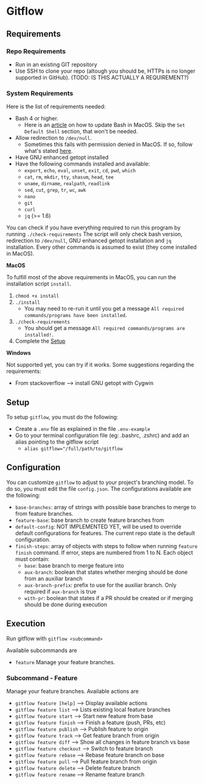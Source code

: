 # Gitflow

## Requirements

### Repo Requirements
- Run in an existing GIT repository
- Use SSH to clone your repo (altough you should be, HTTPs is no longer supported in GitHub). (TODO: IS THIS ACTUALLY A REQUIREMENT?)

### System Requirements
Here is the list of requirements needed:
- Bash 4 or higher.
    - Here is an [article](https://itnext.io/upgrading-bash-on-macos-7138bd1066ba) on how to update Bash in MacOS. Skip the `Set Default Shell` section, that won't be needed.
- Allow redirection to `/dev/null`.
    - Sometimes this fails with permission denied in MacOS. If so, follow what's stated [here](https://unix.stackexchange.com/questions/146633/bash-dev-null-permission-denied).
- Have GNU enhanced getopt installed
- Have the following commands installed and available:
    - `export`, `echo`, `eval`, `unset`, `exit`, `cd`, `pwd`, `which`
    - `cat`, `rm`, `mkdir`, `tty`, `shasum`, `head`, `tee`
    - `uname`, `dirname`, `realpath`, `readlink`
    - `sed`, `cut`, `grep`, `tr`, `wc`, `awk`
    - `nano`
    - `git`
    - `curl`
    - `jq` (>= 1.6)

You can check if you have everything required to run this program by running 
    `./check-requirements`
The script will only check bash version, redirection to `/dev/null`, GNU enhanced getopt installation and `jq` installation. Every other commands is assumed to exist (they come installed in MacOS).

**MacOS**

To fulfill most of the above requirements in MacOS, you can run the installation script `install`.
1. `chmod +x install`
2. `./install`
    - You may need to re-run it until you get a message `All required commands/programs have been installed`.
3. `./check-requirements`
    - You should get a message `All required commands/programs are installed!`.
4. Complete the [Setup](#setup)

**Windows**

Not supported yet, you can try if it works. Some suggestions regarding the requirements:
- From stackoverflow --> install GNU getopt with Cygwin

## Setup
To setup `gitflow`, you must do the following:
- Create a `.env` file as explained in the file `.env-example`
- Go to your terminal configuration file (eg: .bashrc, .zshrc) and add an alias pointing to the gitflow script
    - `alias gitflow="/full/path/to/gitflow`

## Configuration
You can customize `gitflow` to adjust to your project's branching model. To do so, you must edit the file `config.json`. The configurations available are the following:
- `base-branches`: array of strings with possible base branches to merge to from feature branches.
- `feature-base`: base branch to create feature branches from
- `default-config`: NOT IMPLEMENTED YET, will be used to override default configurations for features. The current repo state is the default configuration.
- `finish-steps`: array of objects with steps to follow when running `feature finish` command. If error, steps are numbered from 1 to N. Each object must contain:
    - `base`: base branch to merge feature into
    - `aux-branch`: boolean that states whether merging should be done from an auxiliar branch
    - `aux-branch-prefix`: prefix to use for the auxiliar branch. Only required if `aux-branch` is true
    - `with-pr`: boolean that states if a PR should be created or if merging should be done during execution

## Execution
Run gitflow with
    `gitflow <subcommand>`

Available subcommands are
- `feature` Manage your feature branches.

### Subcommand - Feature
Manage your feature branches. Available actions are
- `gitflow feature [help]`	--> Display available actions
- `gitflow feature list`	--> Lists existing local feature branches
- `gitflow feature start`	--> Start new feature from base
- `gitflow feature finish`	--> Finish a feature (push, PRs, etc)
- `gitflow feature publish`	--> Publish feature to origin
- `gitflow feature track`	--> Get feature branch from origin
- `gitflow feature diff`	--> Show all changes in feature branch vs base
- `gitflow feature checkout`	--> Switch to feature branch
- `gitflow feature rebase`	--> Rebase feature branch on base
- `gitflow feature pull`	--> Pull feature branch from origin
- `gitflow feature delete`	--> Delete feature branch
- `gitflow feature rename`	--> Rename feature branch
